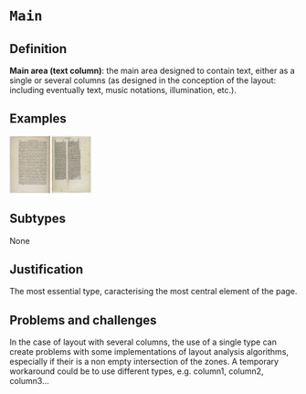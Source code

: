 # `Main`

## Definition

**Main area (text column)**: the main area designed to contain text, either as a single  or several columns (as designed in the conception of the layout: including eventually text, music notations, illumination, etc.).

## Examples

<img src="btv1b8601519p_f144.jpg" height="100px">
<img src="btv1b84259980_f47.jpg" height="100px">

## Subtypes

None

## Justification

The most essential type, caracterising the most central element of the page.

## Problems and challenges

In the case of layout with several columns, the use of a single type can create problems with some implementations of layout analysis algorithms, especially if their is a non empty intersection of the zones. 
A temporary workaround could be to use different types, e.g. column1, column2, column3…
